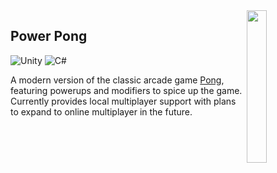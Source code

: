 <img src="https://imgur.com/uwdE9rt.png" align="right" width=25%>

Power Pong
------------------------------------------
![Unity](https://img.shields.io/badge/unity-%23000000.svg?style=for-the-badge&logo=unity&logoColor=white)
![C#](https://img.shields.io/badge/c%23-%23239120.svg?style=for-the-badge&logo=c-sharp&logoColor=white)

A modern version of the classic arcade game [Pong](https://ponggame.io/), featuring powerups and modifiers to spice up the game. Currently provides local multiplayer support with plans to expand to online multiplayer in the future.
